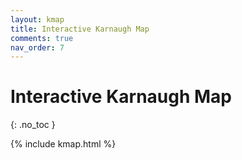 ```yaml
---
layout: kmap
title: Interactive Karnaugh Map
comments: true
nav_order: 7
---
```


# Interactive Karnaugh Map
{: .no_toc }

{% include kmap.html %}
